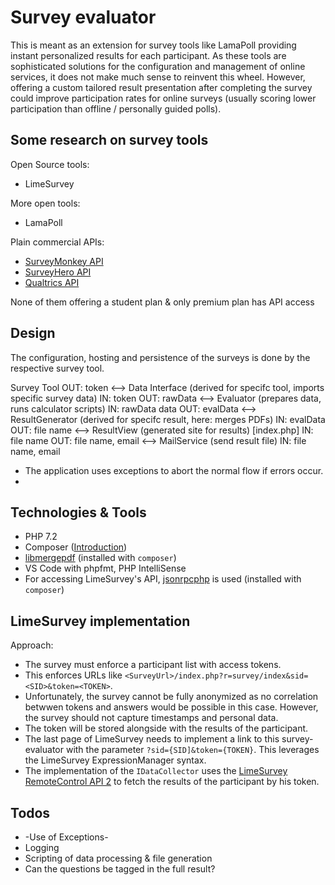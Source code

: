 # Survey evaluator

This is meant as an extension for survey tools like LamaPoll providing instant personalized 
results for each participant. As these tools are sophisticated solutions for the configuration 
and management of online services, it does not make much sense to reinvent this wheel. However, 
offering a custom tailored result presentation after completing the survey could improve 
participation rates for online surveys (usually scoring lower participation than offline / 
personally guided polls).

## Some research on survey tools

Open Source tools:
- LimeSurvey

More open tools:
- LamaPoll

Plain commercial APIs:
- [SurveyMonkey API](https://developer.surveymonkey.com/api/v3/#collectors-id-responses-id-details)
- [SurveyHero API](https://developer.surveyhero.com/api/#get-all-answers-from-response)
- [Qualtrics API](https://api.qualtrics.com/reference#getresponse-1)

None of them offering a student plan & only premium plan has API access

## Design

The configuration, hosting and persistence of the surveys is done by the respective survey tool.


Survey Tool 
OUT: token <--> 
    Data Interface (derived for specifc tool, imports specific survey data) 
    IN: token OUT: rawData <--> 
        Evaluator (prepares data, runs calculator scripts) 
        IN: rawData data OUT: evalData <-->
            ResultGenerator (derived for specifc result, here: merges PDFs) 
            IN: evalData OUT: file name <-->
                ResultView (generated site for results) [index.php]
                IN: file name OUT: file name, email <-->
                    MailService (send result file)
                    IN: file name, email

- The application uses exceptions to abort the normal flow if errors occur.
- 

## Technologies & Tools

- PHP 7.2
- Composer ([Introduction](https://getcomposer.org/doc/00-intro.md))
- [libmergepdf](https://github.com/hanneskod/libmergepdf) (installed with `composer`)
- VS Code with phpfmt, PHP IntelliSense
- For accessing LimeSurvey's API, [jsonrpcphp](https://github.com/weberhofer/jsonrpcphp) is used (installed with `composer`) 

## LimeSurvey implementation

Approach: 
- The survey must enforce a participant list with access tokens.
- This enforces URLs like `<SurveyUrl>/index.php?r=survey/index&sid=<SID>&token=<TOKEN>`.
- Unfortunately, the survey cannot be fully anonymized as no correlation betwwen tokens and answers would be possible in this case. However, the survey should not capture timestamps and personal data.
- The token will be stored alongside with the results of the participant.
- The last page of LimeSurvey needs to implement a link to this survey-evaluator with the parameter `?sid={SID]&token={TOKEN}`. This leverages the LimeSurvey ExpressionManager syntax.
- The implementation of the `IDataCollector` uses the [LimeSurvey RemoteControl API 2](https://manual.limesurvey.org/RemoteControl_2_API) to fetch the results of the participant by his token.


## Todos

- -Use of Exceptions-
- Logging
- Scripting of data processing & file generation
- Can the questions be tagged in the full result?